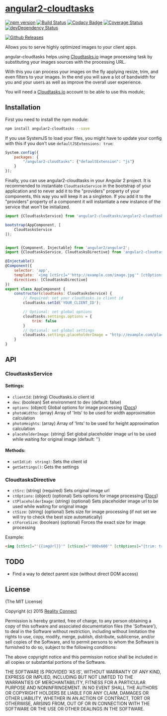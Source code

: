 # [angular2-cloudtasks](https://cloudtasks.io)
[![npm version](https://img.shields.io/npm/v/angular2-cloudtasks.svg?style=flat)](https://www.npmjs.com/package/angular2-cloudtasks)
[![Build Status](https://img.shields.io/travis/Cloudtasks/angular2-cloudtasks/master.svg?style=flat)](https://travis-ci.org/Cloudtasks/angular2-cloudtasks)
[![Codacy Badge](https://api.codacy.com/project/badge/grade/bafd522f82da48fda8bb25bee689b32f)](https://www.codacy.com/app/jonnybgod/angular2-cloudtasks)
[![Coverage Status](https://coveralls.io/repos/Cloudtasks/angular2-cloudtasks/badge.svg?branch=master&service=github)](https://coveralls.io/github/Cloudtasks/angular2-cloudtasks?branch=master)
[![devDependency Status](https://david-dm.org/Cloudtasks/angular2-cloudtasks/dev-status.svg)](https://david-dm.org/Cloudtasks/angular2-cloudtasks#info=devDependencies)

[![Github Releases](https://img.shields.io/github/downloads/Cloudtasks/angular2-cloudtasks/latest/total.svg)]()

Allows you to serve highly optimized images to your client apps.

angular-cloudtasks helps using [Cloudtasks.io](https://cloudtasks.io) image processing task by substituting your images sources with the processing URL.

With this you can process your images on the fly applying resize, trim, and even filters to your images. In the end you will save a lot of bandwidth for you and your users as well as improve the overall user experience.

You will need a [Cloudtasks.io](https://cloudtasks.io) account to be able to use this module;

## Installation
First you need to install the npm module:
```sh
npm install angular2-cloudtasks --save
```

If you use SystemJS to load your files, you might have to update your config with this if you don't use `defaultJSExtensions: true`:
```js
System.config({
	packages: {
		"/angular2-cloudtasks": {"defaultExtension": "js"}
	}
});
```

Finally, you can use angular2-cloudtasks in your Angular 2 project.
It is recommended to instantiate `CloudtasksService` in the bootstrap of your application and to never add it to the "providers" property of your components, this way you will keep it as a singleton.
If you add it to the "providers" property of a component it will instantiate a new instance of the service that won't be initialized.

```js
import {CloudtasksService} from 'angular2-cloudtasks/angular2-cloudtasks';

bootstrap(AppComponent, [
	CloudtasksService
]);


import {Component, Injectable} from 'angular2/angular2';
import {CloudtasksService, CloudtasksDirective} from 'angular2-cloudtasks/angular2-cloudtasks';

@Injectable()
@Component({
	selector: 'app',
	template: `<img [ctSrc]="'http://example.com/image.jpg'" [ctOptions]="{trim: true, smart: 'face', filters: 'blur(10):flip()'}">`,
	directives: [CloudtasksDirective]
})
export class AppComponent {
	constructor(cloudtasks: CloudtasksService) {
		// Required: set your cloudtasks.io client id
		cloudtasks.setId('YOUR_CLIENT_ID');

		// Optional: set global options
		cloudtasks.settings.options = {
			trim: false
		}
		// Optional: set global settings
		cloudtasks.settings.placeholderImage = "http://example.com/placeholderImage.jpg";
	}
}
```

## API
### CloudtasksService
#### Settings:
- `clientId`: (string) Cloudtasks.io client id
- `dev`: (boolean) Set environment to dev (default: false)
- `options`: (object) Global options for image processing ([Docs](https://cloudtasks.io/docs/image/#image))
- `photoWidths`: (array) Array of 'Ints' to be used for width approximation calculation
- `photoHeights`: (array) Array of 'Ints' to be used for height approximation calculation
- `placeholderImage`: (string) Set global placeholder image url to be used while waiting for original image (default: '')
	
#### Methods:
- `setId(id: string)`: Sets the client id
- `getSettings()`: Gets the settings

### CloudtasksDirective
- `ctSrc`: (string) (required) Sets original image url
- `ctOptions`: (object) (optional) Sets options for image processing ([Docs](https://cloudtasks.io/docs/image/#image))
- `ctPlaceholderImage`: (string) (optional) Sets placeholder image url to be used while waiting for original image
- `ctSize`: (string) (optional) Sets size for image processing (if not set we will try to check the best size automatically)
- `ctForceSize`: (boolean) (optional) Forces the exact size for image processing

Example:
```html
<img [ctSrc]="'{{imgUrl}}'" [ctSize]="'800x600'" [ctOptions]="{trim: true, smart: 'face', filters: 'blur(10):flip()'}" [ctPlaceholderImage]="'http://example.com/placeholderImage.jpg'" [ctForceSize]="true">
```

## TODO
- Find a way to detect parent size (without direct DOM access)

## License

(The MIT License)

Copyright (c) 2015 [Reality Connect](http://reality-connect.pt)

Permission is hereby granted, free of charge, to any person obtaining a copy of this software and associated documentation files (the 'Software'), to deal in the Software without restriction, including without limitation the rights to use, copy, modify, merge, publish, distribute, sublicense, and/or sell copies of the Software, and to permit persons to whom the Software is furnished to do so, subject to the following conditions:

The above copyright notice and this permission notice shall be included in all copies or substantial portions of the Software.

THE SOFTWARE IS PROVIDED 'AS IS', WITHOUT WARRANTY OF ANY KIND, EXPRESS OR IMPLIED, INCLUDING BUT NOT LIMITED TO THE WARRANTIES OF MERCHANTABILITY, FITNESS FOR A PARTICULAR PURPOSE AND NONINFRINGEMENT. IN NO EVENT SHALL THE AUTHORS OR COPYRIGHT HOLDERS BE LIABLE FOR ANY CLAIM, DAMAGES OR OTHER LIABILITY, WHETHER IN AN ACTION OF CONTRACT, TORT OR OTHERWISE, ARISING FROM, OUT OF OR IN CONNECTION WITH THE SOFTWARE OR THE USE OR OTHER DEALINGS IN THE SOFTWARE.

[npm-url]: https://npmjs.org/package/angular2-cloudtasks
[npm-image]: https://badge.fury.io/js/angular2-cloudtasks.svg
[travis-url]: https://travis-ci.org/Cloudtasks/angular2-cloudtasks
[travis-image]: https://travis-ci.org/Cloudtasks/angular2-cloudtasks.svg?branch=master

